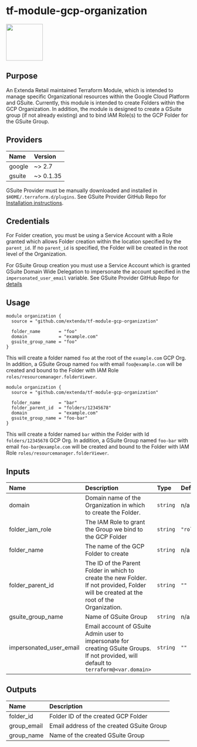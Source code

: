 # tf-module-gcp-organization

<img src="https://cdn.rawgit.com/hashicorp/terraform-website/master/content/source/assets/images/logo-hashicorp.svg" height="100px">

## Purpose

An Extenda Retail maintained Terraform Module, which is intended to manage specific Organizational resources within the Google Cloud Platform and GSuite. Currently, this module is intended to create Folders within the GCP Organization. In addition, the module is designed to create a GSuite group (if not already existing) and to bind IAM Role(s) to the GCP Folder for the GSuite Group.

## Providers

| Name   | Version   |
|:-------|:----------|
| google | ~> 2.7    |
| gsuite | ~> 0.1.35 |

GSuite Provider must be manually downloaded and installed in `$HOME/.terraform.d/plugins`. See GSuite Provider GitHub Repo for [Installation instructions](https://github.com/DeviaVir/terraform-provider-gsuite#installation).

## Credentials

For Folder creation, you must be using a Service Account with a Role granted which allows Folder creation within the location specified by the `parent_id`. If no `parent_id` is specified, the Folder will be created in the root level of the Organization.

For GSuite Group creation you must use a Service Account which is granted GSuite Domain Wide Delegation to impersonate the account specified in the `impersonated_user_email` variable. See GSuite Provider GitHub Repo for [details](https://github.com/DeviaVir/terraform-provider-gsuite#using-a-service-account)

## Usage

```hcl
module organization {
  source = "github.com/extenda/tf-module-gcp-organization"

  folder_name       = "foo"
  domain            = "example.com"
  gsuite_group_name = "foo"
}
```
This will create a folder named `foo` at the root of the `example.com` GCP Org. In addition, a GSuite Group named `foo` with email `foo@example.com` will be created and bound to the Folder with IAM Role `roles/resourcemanager.folderViewer`.

```hcl
module organization {
  source = "github.com/extenda/tf-module-gcp-organization"

  folder_name       = "bar"
  folder_parent_id  = "folders/12345678"
  domain            = "example.com"
  gsuite_group_name = "foo-bar"
}
```
This will create a folder named `bar` within the Folder with Id `folders/12345678` GCP Org. In addition, a GSuite Group named `foo-bar` with email `foo-bar@example.com` will be created and bound to the Folder with IAM Role `roles/resourcemanager.folderViewer`.


## Inputs

| Name                      | Description                                                                                                                             | Type     | Default                                | Required |
|:--------------------------|:----------------------------------------------------------------------------------------------------------------------------------------|:---------|:---------------------------------------|:--------:|
| domain                    | Domain name of the Organization in which to create the Folder.                                                                          | `string` | n/a                                    |   yes    |
| folder\_iam\_role         | The IAM Role to grant the Group we bind to the GCP Folder                                                                               | `string` | `"roles/resourcemanager.folderViewer"` |    no    |
| folder\_name              | The name of the GCP Folder to create                                                                                                    | `string` | n/a                                    |   yes    |
| folder\_parent\_id        | The ID of the Parent Folder in which to create the new Folder. If not provided, Folder will be created at the root of the Organization. | `string` | `""`                                   |    no    |
| gsuite\_group\_name       | Name of GSuite Group                                                                                                                    | `string` | n/a                                    |   yes    |
| impersonated\_user\_email | Email account of GSuite Admin user to impersonate for creating GSuite Groups. If not provided, will default to `terraform@<var.domain>` | `string` | `""`                                   |    no    |

## Outputs

| Name         | Description                               |
|:-------------|:------------------------------------------|
| folder\_id   | Folder ID of the created GCP Folder       |
| group\_email | Email address of the created GSuite Group |
| group\_name  | Name of the created GSuite Group          |
